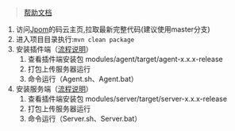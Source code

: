 
> [帮助文档](./install/install.md)

1. 访问[Jpom](https://gitee.com/keepbx/Jpom)的码云主页,拉取最新完整代码(建议使用master分支)
2. 进入项目目录执行:`mvn clean package`
3. 安装插件端（[流程说明](开始安装.md#安装插件端)）
    1. 查看插件端安装包 modules/agent/target/agent-x.x.x-release
    2. 打包上传服务器运行
    3. 命令运行（Agent.sh、Agent.bat）
4. 安装服务端（[流程说明](开始安装.md#安装服务端)）
    1. 查看插件端安装包 modules/server/target/server-x.x.x-release
    2. 打包上传服务器运行
    3. 命令运行（Server.sh、Server.bat）
